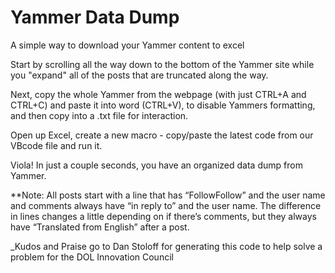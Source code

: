 # Yammer Data Dump
A simple way to download your Yammer content to excel

Start by scrolling all the way down to the bottom of the Yammer site while you "expand" all of the posts that are truncated along the way.

Next, copy the whole Yammer from the webpage (with just CTRL+A and CTRL+C) and paste it into word (CTRL+V), to disable Yammers formatting, and then copy into a .txt file for interaction.

Open up Excel, create a new macro - copy/paste the latest code from our VBcode file and run it.

Viola!  In just a couple seconds, you have an organized data dump from Yammer.

**Note:  All posts start with a line that has “FollowFollow” and the user name and comments always have “in reply to” and the user name. The difference in lines changes a little depending on if there’s comments, but they always have “Translated from English” after a post. 


_Kudos and Praise go to Dan Stoloff for generating this code to help solve a problem for the DOL Innovation Council
